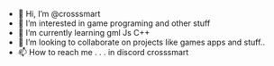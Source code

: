 - 👋 Hi, I’m @crosssmart
- 👀 I’m interested in game programing and other stuff
- 🌱 I’m currently learning gml Js C++
- 💞️ I’m looking to collaborate on projects like games apps and stuff..
- 📫 How to reach me . . . in discord crosssmart

<!---
crosssmart/crosssmart is a ✨ special ✨ repository because its `README.md` (this file) appears on your GitHub profile.
You can click the Preview link to take a look at your changes.
--->
